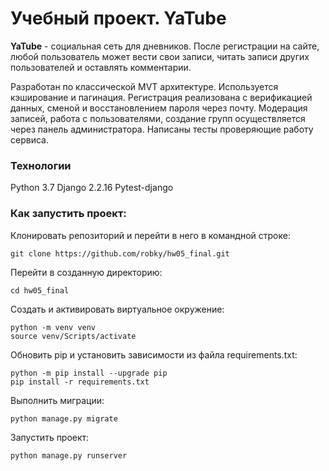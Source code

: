 # Учебный проект. YaTube

**YaTube** - социальная сеть для дневников. После регистрации на сайте, любой пользователь может вести свои записи, читать записи других пользователей и оставлять комментарии.

Разработан по классической MVT архитектуре. Используется кэширование и пагинация. Регистрация реализована с верификацией данных, сменой и восстановлением пароля через почту. Модерация записей, работа с пользователями, создание групп осуществляется через панель администратора. Написаны тесты проверяющие работу сервиса.

### Технологии
Python 3.7
Django 2.2.16
Pytest-django

### Как запустить проект:

Клонировать репозиторий и перейти в него в командной строке:

```
git clone https://github.com/robky/hw05_final.git
```

Перейти в созданную директорию:

```
cd hw05_final
```

Cоздать и активировать виртуальное окружение:

```
python -m venv venv
source venv/Scripts/activate
```

Обновить pip и установить зависимости из файла requirements.txt:
```
python -m pip install --upgrade pip
pip install -r requirements.txt
```

Выполнить миграции:

```
python manage.py migrate
```

Запустить проект:

```
python manage.py runserver
```
